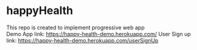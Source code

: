 # happyHealth
This repo is created to implement progressive web app  
Demo App link: https://happy-health-demo.herokuapp.com/
User Sign up link: https://happy-health-demo.herokuapp.com/userSignUp

